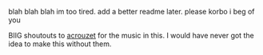 blah blah blah im too tired. add a better readme later. please korbo i beg of you

BIIG shoutouts to [acrouzet](https://www.youtube.com/@acrouzet) for the music in this. I would have never got the idea to make this without them.
